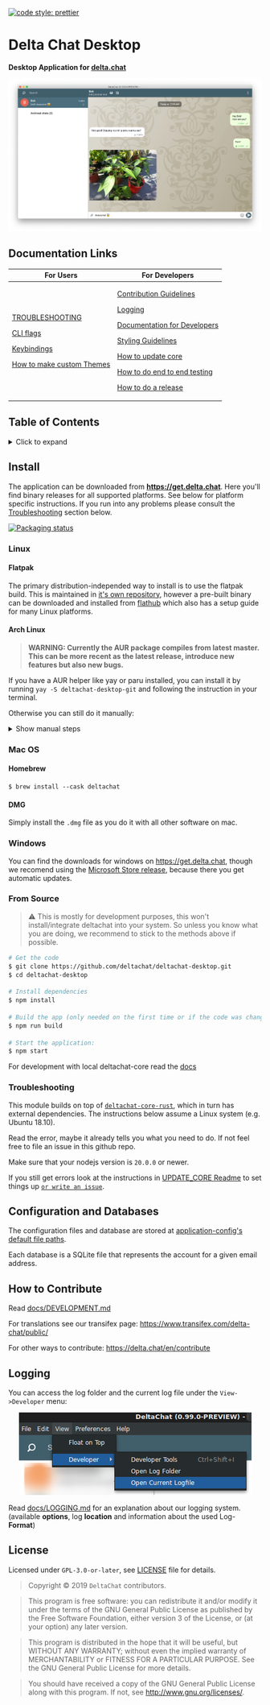 [![code style: prettier](https://img.shields.io/badge/code_style-prettier-ff69b4.svg?style=flat-square)](https://github.com/prettier/prettier)

# Delta Chat Desktop <a id="deltachat-desktop"></a>

**Desktop Application for [delta.chat](https://delta.chat)**

<center><img src="README_ASSETS/screenshot.png"/></center>

## Documentation Links <a id="docs"></a>

<table>
  <thead>
    <tr><th>For Users</th><th>For Developers</th></tr>
  </thead>
<tbody>
<tr><td>

[TROUBLESHOOTING](./docs/TROUBLESHOOTING.md)

[CLI flags](./docs/CLI_FLAGS.md)

[Keybindings](./docs/KEYBINDINGS.md)

[How to make custom Themes](./docs/THEMES.md)

</td><td>

[Contribution Guidelines](./CONTRIBUTING.md)

[Logging](./docs/LOGGING.md)

[Documentation for Developers](./docs/DEVELOPMENT.md)

[Styling Guidelines](./docs/STYLES.md)

[How to update core](./docs/UPDATE_CORE.md)

[How to do end to end testing](./docs/E2E-TESTING.md)

[How to do a release](./RELEASE.md)

</td>
</tr>
</tbody>
</table>

## Table of Contents

<details><summary>Click to expand</summary>

- [Delta Chat Desktop ](#delta-chat-desktop-)
  - [Documentation Links ](#documentation-links-)
  - [Table of Contents](#table-of-contents)
  - [Install ](#install-)
    - [Linux ](#linux-)
      - [Flatpak ](#flatpak-)
      - [Arch Linux ](#arch-linux-)
    - [Mac OS ](#mac-os-)
      - [Homebrew](#homebrew)
      - [DMG](#dmg)
    - [Windows ](#windows-)
    - [From Source ](#from-source-)
    - [Troubleshooting ](#troubleshooting-)
  - [Configuration and Databases ](#configuration-and-databases-)
  - [How to Contribute ](#how-to-contribute-)
  - [Logging ](#logging-)
  - [License ](#license-)

</details>

## Install <a id="install"></a>

The application can be downloaded from **<https://get.delta.chat>**. Here you'll find binary releases for all supported platforms. See below for platform specific instructions. If you run into any problems please consult the [Troubleshooting](#troubleshooting) section below.

[![Packaging status](https://repology.org/badge/vertical-allrepos/deltachat-desktop.svg)](https://repology.org/project/deltachat-desktop/versions)

### Linux <a id="linux"></a>

#### Flatpak <a id="flatpak"></a>

The primary distribution-independed way to install is to use the
flatpak build.
This is maintained in [it's own
repository](https://github.com/flathub/chat.delta.desktop), however a
pre-built binary can be downloaded and installed from
[flathub](https://flathub.org/apps/details/chat.delta.desktop) which
also has a setup guide for many Linux platforms.

#### Arch Linux <a id="arch-linux"></a>

> **WARNING: Currently the AUR package compiles from latest master. This can be more recent as the latest release, introduce new features but also new bugs.**

If you have a AUR helper like yay or paru installed, you can install it by running `yay -S deltachat-desktop-git` and following the instruction in your terminal.

Otherwise you can still do it manually:

<details>
<summary>Show manual steps</summary>

```sh
# Download the latest snapshot of the PKGBUILD
wget https://aur.archlinux.org/cgit/aur.git/snapshot/deltachat-desktop-git.tar.gz

# extract the archive and rm the archive file afterwards
tar xzfv deltachat-desktop-git.tar.gz && rm deltachat-desktop-git.tar.gz

# cd into extracted folder
cd deltachat-desktop-git

# build package
makepkg -si

# install package (you need to replace <version> with whatever version makepkg built)
sudo pacman -U deltachat-desktop-git-<version>.tar.xz
```

</details>

### Mac OS <a id="mac"></a>

#### Homebrew

```
$ brew install --cask deltachat
```

#### DMG

Simply install the `.dmg` file as you do it with all other software on mac.

### Windows <a id="windows"></a>

You can find the downloads for windows on <https://get.delta.chat>, though we recomend using the [Microsoft Store release](https://www.microsoft.com/en-us/p/deltachat/9pjtxx7hn3pk?activetab=pivot:overviewtab), because there you get automatic updates.

### From Source <a id="source"></a>

> ⚠ This is mostly for development purposes, this won't install/integrate deltachat into your system.
> So unless you know what you are doing, we recommend to stick to the methods above if possible.

```sh
# Get the code
$ git clone https://github.com/deltachat/deltachat-desktop.git
$ cd deltachat-desktop

# Install dependencies
$ npm install

# Build the app (only needed on the first time or if the code was changed)
$ npm run build

# Start the application:
$ npm start
```

For development with local deltachat-core read the [docs](docs/UPDATE_CORE.md)

### Troubleshooting <a id="troubleshooting"></a>

This module builds on top of [`deltachat-core-rust`](https://github.com/deltachat/deltachat-core-rust), which in turn has external dependencies. The instructions below assume a Linux system (e.g. Ubuntu 18.10).

Read the error, maybe it already tells you what you need to do. If not feel free to file an issue in this github repo.

Make sure that your nodejs version is `20.0.0` or newer.

If you still get errors look at the instructions in [UPDATE_CORE Readme](./docs/UPDATE_CORE.md) to set things up [`or write an issue`](https://github.com/deltachat/deltachat-desktop/issues/new/choose).

## Configuration and Databases <a id="config-and-db"></a>

The configuration files and database are stored at [application-config's default file paths](https://www.npmjs.com/package/application-config#config-location).

Each database is a SQLite file that represents the account for a given email address.

## How to Contribute <a id="how-to-contribute"></a>

Read [docs/DEVELOPMENT.md](docs/DEVELOPMENT.md)

For translations see our transifex page: https://www.transifex.com/delta-chat/public/

For other ways to contribute: https://delta.chat/en/contribute

## Logging <a id="logging"></a>

You can access the log folder and the current log file under the `View->Developer` menu:

<center><img src="README_ASSETS/devMenu.png"/></center>

Read [docs/LOGGING.md](docs/LOGGING.md) for an explanation about our logging system. (available **options**, log **location** and information about the used Log-**Format**)

## License <a id="license"></a>

Licensed under `GPL-3.0-or-later`, see [LICENSE](./LICENSE) file for details.

> Copyright © 2019 `DeltaChat` contributors.

> This program is free software: you can redistribute it and/or modify
> it under the terms of the GNU General Public License as published by
> the Free Software Foundation, either version 3 of the License, or
> (at your option) any later version.

> This program is distributed in the hope that it will be useful,
> but WITHOUT ANY WARRANTY; without even the implied warranty of
> MERCHANTABILITY or FITNESS FOR A PARTICULAR PURPOSE. See the
> GNU General Public License for more details.

> You should have received a copy of the GNU General Public License
> along with this program. If not, see <http://www.gnu.org/licenses/>.
